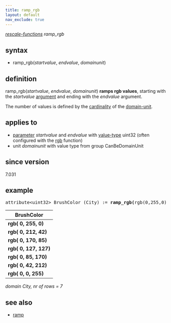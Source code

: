 ```yaml
---
title: ramp_rgb
layout: default
nav_exclude: true
---
```

*[rescale-functions](rescale-functions) ramp_rgb*

## syntax

- ramp_rgb(*startvalue*, *endvalue*, *domainunit*)

## definition

ramp_rgb(*startvalue*, *endvalue*, *domainunit*) **ramps rgb values**, starting with the *startvalue* [argument](argument) and ending with the *endvalue* argument.

The number of values is defined by the [cardinality](cardinality) of the [domain-unit](domain-unit).

## applies to

- [parameter](parameter) *startvalue* and *endvalue* with [value-type](value-type) uint32 (often configured with the [rgb](rgb) function)
- unit *domainunit* with value type from group CanBeDomainUnit

## since version

7.031

## example

<pre>
attribute&lt;uint32&gt; BrushColor (City) := <B>ramp_rgb(</B>rgb(0,255,0), rgb(0,0,255), City<B>)</B>;
</pre>

| **BrushColor**        |
|-----------------------|
| **rgb( 0, 255, 0)**   |
| **rgb( 0, 212, 42)**  |
| **rgb( 0, 170, 85)**  |
| **rgb( 0, 127, 127)** |
| **rgb( 0, 85, 170)**  |
| **rgb( 0, 42, 212)**  |
| **rgb( 0, 0, 255)**   |

*domain City, nr of rows = 7*

## see also

- [ramp](ramp)